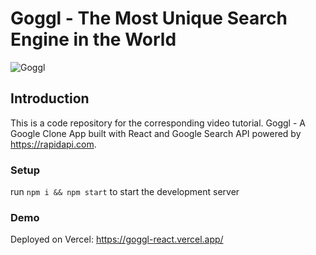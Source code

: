 # Goggl - The Most Unique Search Engine in the World

![Goggl](https://i.ibb.co/yQdYhtq/image.png)

## Introduction
This is a code repository for the corresponding video tutorial. 
Goggl - A Google Clone App built with React and Google Search API powered by https://rapidapi.com.

### Setup
run ```npm i && npm start``` to start the development server

### Demo
Deployed on Vercel: https://goggl-react.vercel.app/